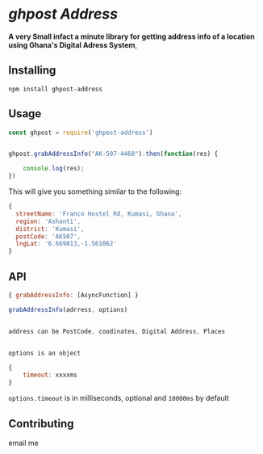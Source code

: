 # *ghpost Address*

**A very Small infact a minute library for getting address info of a location using Ghana's Digital Adress System**,


## Installing

```shell
npm install ghpost-address
```



## Usage

```js
const ghpost = require('ghpost-address')


ghpost.grabAddressInfo("AK-507-4460").then(function(res) {

	console.log(res);
})

```

This will give you something similar to the following:

```js
{ 
  streetName: 'Franco Hostel Rd, Kumasi, Ghana',
  region: 'Ashanti',
  district: 'Kumasi',
  postCode: 'AK507',
  lngLat: '6.669813,-1.561062' 
}

```

## API

```js
{ grabAddressInfo: [AsyncFunction] }

grabAddressInfo(adrress, options)


address can be PostCode, coodinates, Digital Address, Places


options is an object

{
	timeout: xxxxms
}


```

`options.timeout` is in milliseconds, optional and `10000ms` by default


## Contributing
email me
